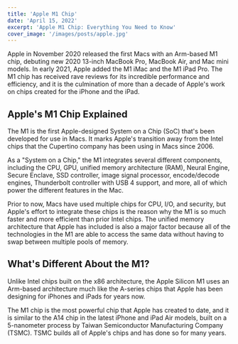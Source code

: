 ```yaml
---
title: 'Apple M1 Chip'
date: 'April 15, 2022'
excerpt: 'Apple M1 Chip: Everything You Need to Know'
cover_image: '/images/posts/apple.jpg'
---
```


Apple in November 2020 released the first Macs with an Arm-based M1 chip, debuting new 2020 13-inch MacBook Pro, MacBook Air, and Mac mini models. In early 2021, Apple added the M1 iMac and the M1 iPad Pro. The M1 chip has received rave reviews for its incredible performance and efficiency, and it is the culmination of more than a decade of Apple's work on chips created for the iPhone and the iPad.


## Apple's M1 Chip Explained
The M1 is the first Apple-designed System on a Chip (SoC) that's been developed for use in Macs. It marks Apple's transition away from the Intel chips that the Cupertino company has been using in Macs since 2006.

As a "System on a Chip," the M1 integrates several different components, including the CPU, GPU, unified memory architecture (RAM), Neural Engine, Secure Enclave, SSD controller, image signal processor, encode/decode engines, Thunderbolt controller with USB 4 support, and more, all of which power the different features in the Mac.

Prior to now, Macs have used multiple chips for CPU, I/O, and security, but Apple's effort to integrate these chips is the reason why the M1 is so much faster and more efficient than prior Intel chips. The unified memory architecture that Apple has included is also a major factor because all of the technologies in the M1 are able to access the same data without having to swap between multiple pools of memory.




## What's Different About the M1?

Unlike Intel chips built on the x86 architecture, the Apple Silicon M1 uses an Arm-based architecture much like the A-series chips that Apple has been designing for iPhones and iPads for years now.

The M1 chip is the most powerful chip that Apple has created to date, and it is similar to the A14 chip in the latest ‌iPhone‌ and iPad Air models, built on a 5-nanometer process by Taiwan Semiconductor Manufacturing Company (TSMC). TSMC builds all of Apple's chips and has done so for many years.

